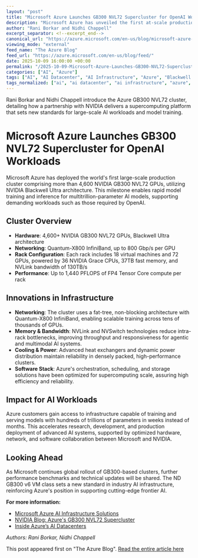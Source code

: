 ```yaml
---
layout: "post"
title: "Microsoft Azure Launches GB300 NVL72 Supercluster for OpenAI Workloads"
description: "Microsoft Azure has unveiled the first at-scale production cluster featuring over 4,600 NVIDIA GB300 NVL72 GPUs, driven by NVIDIA Blackwell Ultra architecture. The infrastructure is engineered to support next-generation OpenAI workloads and enables training and deployment of multitrillion-parameter models with unprecedented performance and scale. The article details the cluster’s technical specifications, networking architecture, cooling innovations, and the implications for frontier AI development."
author: "Rani Borkar and Nidhi Chappell"
excerpt_separator: <!--excerpt_end-->
canonical_url: "https://azure.microsoft.com/en-us/blog/microsoft-azure-delivers-the-first-large-scale-cluster-with-nvidia-gb300-nvl72-for-openai-workloads/"
viewing_mode: "external"
feed_name: "The Azure Blog"
feed_url: "https://azure.microsoft.com/en-us/blog/feed/"
date: 2025-10-09 16:00:00 +00:00
permalink: "/2025-10-09-Microsoft-Azure-Launches-GB300-NVL72-Supercluster-for-OpenAI-Workloads.html"
categories: ["AI", "Azure"]
tags: ["AI", "AI Datacenter", "AI Infrastructure", "Azure", "Blackwell Ultra GPUs", "Collective Operations", "Compute", "Data Center Cooling", "Datacenter", "FP4 Performance", "Frontier AI", "Grace CPU", "InfiniBand", "Microsoft Azure", "ND GB300 V6", "News", "NVIDIA GB300", "NVIDIA Quantum X800", "NVL72", "OpenAI", "Performance Benchmarking", "Supercomputing", "Tensor Core", "Virtual Machines"]
tags_normalized: ["ai", "ai datacenter", "ai infrastructure", "azure", "blackwell ultra gpus", "collective operations", "compute", "data center cooling", "datacenter", "fp4 performance", "frontier ai", "grace cpu", "infiniband", "microsoft azure", "nd gb300 v6", "news", "nvidia gb300", "nvidia quantum x800", "nvl72", "openai", "performance benchmarking", "supercomputing", "tensor core", "virtual machines"]
---
```


Rani Borkar and Nidhi Chappell introduce the Azure GB300 NVL72 cluster, detailing how a partnership with NVIDIA delivers a supercomputing platform that sets new standards for large-scale AI workloads and model training.<!--excerpt_end-->

# Microsoft Azure Launches GB300 NVL72 Supercluster for OpenAI Workloads

Microsoft Azure has deployed the world's first large-scale production cluster comprising more than 4,600 NVIDIA GB300 NVL72 GPUs, utilizing NVIDIA Blackwell Ultra architecture. This milestone enables rapid model training and inference for multitrillion-parameter AI models, supporting demanding workloads such as those required by OpenAI.

## Cluster Overview

- **Hardware**: 4,600+ NVIDIA GB300 NVL72 GPUs, Blackwell Ultra architecture
- **Networking**: Quantum-X800 InfiniBand, up to 800 Gbp/s per GPU
- **Rack Configuration**: Each rack includes 18 virtual machines and 72 GPUs, powered by 36 NVIDIA Grace CPUs, 37TB fast memory, and NVLink bandwidth of 130TB/s
- **Performance**: Up to 1,440 PFLOPS of FP4 Tensor Core compute per rack

## Innovations in Infrastructure

- **Networking**: The cluster uses a fat-tree, non-blocking architecture with Quantum-X800 InfiniBand, enabling scalable training across tens of thousands of GPUs.
- **Memory & Bandwidth**: NVLink and NVSwitch technologies reduce intra-rack bottlenecks, improving throughput and responsiveness for agentic and multimodal AI systems.
- **Cooling & Power**: Advanced heat exchangers and dynamic power distribution maintain reliability in densely packed, high-performance clusters.
- **Software Stack**: Azure's orchestration, scheduling, and storage solutions have been optimized for supercomputing scale, assuring high efficiency and reliability.

## Impact for AI Workloads

Azure customers gain access to infrastructure capable of training and serving models with hundreds of trillions of parameters in weeks instead of months. This accelerates research, development, and production deployment of advanced AI systems, supported by optimized hardware, network, and software collaboration between Microsoft and NVIDIA.

## Looking Ahead

As Microsoft continues global rollout of GB300-based clusters, further performance benchmarks and technical updates will be shared. The ND GB300 v6 VM class sets a new standard in industry AI infrastructure, reinforcing Azure's position in supporting cutting-edge frontier AI.

**For more information:**

- [Microsoft Azure AI Infrastructure Solutions](https://azure.microsoft.com/solutions/high-performance-computing/ai-infrastructure/)
- [NVIDIA Blog: Azure's GB300 NVL72 Supercluster](https://blogs.nvidia.com/blog/microsoft-azure-worlds-first-gb300-nvl72-supercomputing-cluster-openai/)
- [Inside Azure’s AI Datacenters](https://blogs.microsoft.com/blog/2025/09/18/inside-the-worlds-most-powerful-ai-datacenter/)

*Authors: Rani Borkar, Nidhi Chappell*

This post appeared first on "The Azure Blog". [Read the entire article here](https://azure.microsoft.com/en-us/blog/microsoft-azure-delivers-the-first-large-scale-cluster-with-nvidia-gb300-nvl72-for-openai-workloads/)
